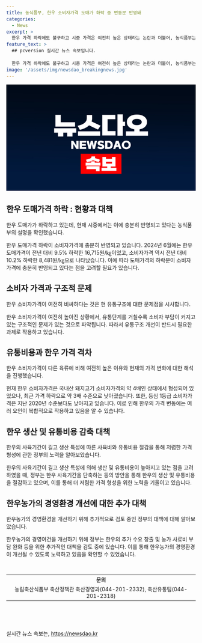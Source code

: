 ```yaml
---
title: 농식품부, 한우 소비자가격 도매가 하락 중 변동분 반영돼
categories:
  - News
excerpt: >
  한우 가격 하락에도 불구하고 시중 가격은 여전히 높은 상태라는 논란과 더불어, 농식품부는 한우 도매가격 하락이 소비자 가격에 충실히 반영되고 있음을 설명했다. 또한, 한우 가격이 기존보다 낮아지면서 돼지고기 가격 대비 격차를 줄였으며, 정부는 생산비 및 유통비용 절감을 통해 더 저렴한 한우 생산·공급을 위해 노력할 계획이라고 전했다. 추가로, 한우농가의 경영여건을 개선하기 위한 대책도 검토 중이라고 밝혔다.
feature_text: >
  ## pcversion 실시간 뉴스 속보입니다.

  한우 가격 하락에도 불구하고 시중 가격은 여전히 높은 상태라는 논란과 더불어, 농식품부는 한우 도매가격 하락이 소비자 가격에 충실히 반영되고 있음을 설명했다. 또한, 한우 가격이 기존보다 낮아지면서 돼지고기 가격 대비 격차를 줄였으며, 정부는 생산비 및 유통비용 절감을 통해 더 저렴한 한우 생산·공급을 위해 노력할 계획이라고 전했다. 추가로, 한우농가의 경영여건을 개선하기 위한 대책도 검토 중이라고 밝혔다.
image: '/assets/img/newsdao_breakingnews.jpg'
---
```


<p><img src="/assets/img/newsdao_breakingnews.jpg" alt="pcversion 속보" /></p>

<h2 data-ke-size="size26">한우 도매가격 하락 : 현황과 대책</h2>

<p>한우 도매가가 하락하고 있는데, 현재 시중에서는 이에 충분히 반영되고 있다는 농식품부의 설명을 확인했습니다.</p>

<p data-ke-size="size16">한우 도매가격 하락이 소비자가격에 충분히 반영되고 있습니다. 2024년 6월에는 한우 도매가격이 전년 대비 9.5% 하락한 16,715원/㎏이었고, 소비자가격 역시 전년 대비 10.2% 하락한 8,481원/㎏으로 나타났습니다. 이에 따라 도매가격의 하락분이 소비자가격에 충분히 반영되고 있다는 점을 고려할 필요가 있습니다.</p>

<h2 data-ke-size="size26">소비자 가격과 구조적 문제</h2>

<p>한우 소비자가격이 여전히 비싸하다는 것은 현 유통구조에 대한 문제점을 시사합니다.</p>

<p data-ke-size="size16">한우 소비자가격이 여전히 높아진 상황에서, 유통단계를 거칠수록 소비자 부담이 커지고 있는 구조적인 문제가 있는 것으로 파악됩니다. 따라서 유통구조 개선이 반드시 필요한 과제로 작용하고 있습니다.</p>

<h2 data-ke-size="size26">유통비용과 한우 가격 격차</h2>

<p>한우 소비자가격이 다른 육류에 비해 여전히 높은 이유와 현재의 가격 변화에 대한 해석을 진행했습니다.</p>

<p data-ke-size="size16">현재 한우 소비자가격은 국내산 돼지고기 소비자가격의 약 4배인 상태에서 형성되어 있었으나, 최근 가격 하락으로 약 3배 수준으로 낮아졌습니다. 또한, 등심 1등급 소비자가격은 지난 2020년 수준보다도 낮아지고 있습니다. 이로 인해 한우의 가격 변동에는 여러 요인이 복합적으로 작용하고 있음을 알 수 있습니다.</p>

<h2 data-ke-size="size26">한우 생산 및 유통비용 감축 대책</h2>

<p>한우의 사육기간이 길고 생산 특성에 따른 사육비와 유통비용 절감을 통해 저렴한 가격 형성에 관한 정부의 노력을 알아보았습니다.</p>

<p data-ke-size="size16">한우의 사육기간이 길고 생산 특성에 의해 생산 및 유통비용이 높아지고 있는 점을 고려하였을 때, 정부는 한우 사육기간을 단축하는 등의 방안을 통해 한우의 생산 및 유통비용을 절감하고 있으며, 이를 통해 더 저렴한 가격 형성을 위한 노력을 기울이고 있습니다.</p>

<h2 data-ke-size="size26">한우농가의 경영환경 개선에 대한 추가 대책</h2>

<p>한우농가의 경영환경을 개선하기 위해 추가적으로 검토 중인 정부의 대책에 대해 알아보았습니다.</p>

<p data-ke-size="size16">한우농가의 경영여건을 개선하기 위해 정부는 한우의 추가 수요 창출 및 농가 사료비 부담 완화 등을 위한 추가적인 대책을 검토 중에 있습니다. 이를 통해 한우농가의 경영환경이 개선될 수 있도록 노력하고 있음을 확인할 수 있었습니다.</p>

<p data-ke-size="size16">&nbsp;</p>

<table>
    <tbody>
        <tr>
            <td style="text-align: center; height: 17px;"><b>문의</b></td>
        </tr>
        <tr>
            <td style="text-align: center; height: 17px;">농림축산식품부&nbsp;축산정책관 축산경영과(044-201-2332), 축산유통팀(044-201-2318)</td>
        </tr>
    </tbody>
</table>

<p data-ke-size="size16">&nbsp;</p>

<p data-ke-size="size16">&nbsp;</p>
실시간 뉴스 속보는, <a href="https://newsdao.kr" rel="dofollow">https://newsdao.kr</a>


